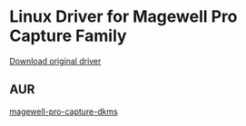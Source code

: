 # Linux Driver for Magewell Pro Capture Family

[Download original driver](https://www.magewell.com/downloads/pro-capture#/driver/linux-x86)

## AUR

[magewell-pro-capture-dkms](https://aur.archlinux.org/packages/magewell-pro-capture-dkms/)
